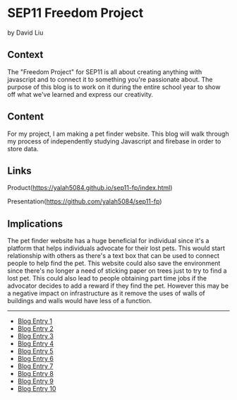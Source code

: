 # SEP11 Freedom Project
by David Liu

## Context
The "Freedom Project" for SEP11 is all about creating anything with javascript and to connect it to something you're passionate about. The purpose of this blog is to work on it during the entire school year to show off what we've learned and express our creativity.

## Content
For my project, I am making a pet finder website. This blog will walk through my process of independently studying Javascript and firebase in order to store data.

## Links

Product(https://yalah5084.github.io/sep11-fp/index.html)

Presentation(https://github.com/yalah5084/sep11-fp)

## Implications
The pet finder website has a huge beneficial for individual since it's a platform that helps individuals advocate for their lost pets. This would start relationship with others as there's a text box that can be used to connect people to help find the pet. This website could also save the environment since there's no longer a need of sticking paper on trees just to try to find a lost pet. This could also lead to people obtaining part time jobs if the advocator decides to add a reward if they find the pet. However this may be a negative impact on infrastructure as it remove the uses of walls of buildings and walls would have less of a function.  

---

* [Blog Entry 1](entries/entry01.md)
* [Blog Entry 2](entries/entry02.md)
* [Blog Entry 3](entries/entry03.md)
* [Blog Entry 4](entries/entry04.md)
* [Blog Entry 5](entries/entry05.md)
* [Blog Entry 6](entries/entry06.md)
* [Blog Entry 7](entries/entry07.md)
* [Blog Entry 8](entries/entry08.md)
* [Blog Entry 9](entries/entry09.md)
* [Blog Entry 10](entries/entry10.md)
